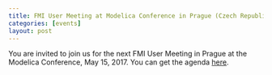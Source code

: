 ```yaml
---
title: FMI User Meeting at Modelica Conference in Prague (Czech Republic)
categories: [events]
layout: post
---
```


You are invited to join us for the next FMI User Meeting in Prague at the Modelica Conference, May 15, 2017.
You can get the agenda [here](https://web.archive.org/web/20181116092352/https://www.modelica.org/events/modelica2017/documents/fmi-user-meeting).
